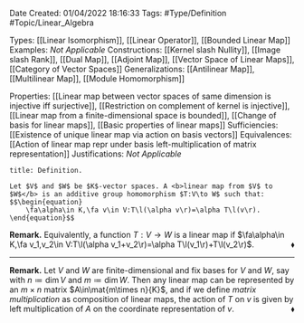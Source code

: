 <div class="topSpace"></div>

Date Created: 01/04/2022 18:16:33
Tags: #Type/Definition #Topic/Linear_Algebra

Types: [[Linear Isomorphism]], [[Linear Operator]], [[Bounded Linear Map]]
Examples: <i>Not Applicable</i>
Constructions: [[Kernel slash Nullity]], [[Image slash Rank]], [[Dual Map]], [[Adjoint Map]], [[Vector Space of Linear Maps]], [[Category of Vector Spaces]]
Generalizations: [[Antilinear Map]], [[Multilinear Map]], [[Module Homomorphism]]

Properties: [[Linear map between vector spaces of same dimension is injective iff surjective]], [[Restriction on complement of kernel is injective]], [[Linear map from a finite-dimensional space is bounded]], [[Change of basis for linear maps]], [[Basic properties of linear maps]]
Sufficiencies: [[Existence of unique linear map via action on basis vectors]]
Equivalences: [[Action of linear map repr under basis left-multiplication of matrix representation]]
Justifications: <i>Not Applicable</i>

``` ad-Definition
title: Definition.

Let $V$ and $W$ be $K$-vector spaces. A <b>linear map from $V$ to $W$</b> is an additive group homomorphism $T:V\to W$ such that:
$$\begin{equation}
    \fa\alpha\in K,\fa v\in V:T\l(\alpha v\r)=\alpha T\l(v\r).
\end{equation}$$

```

<b>Remark.</b> Equivalently, a function $T:V\to W$ is a linear map if $\fa\alpha\in K,\fa v_1,v_2\in V:T\l(\alpha v_1+v_2\r)=\alpha T\l(v_1\r)+T\l(v_2\r)$.<span style="float:right;">$\blacklozenge$</span>

---

<b>Remark.</b> Let $V$ and $W$ are finite-dimensional and fix bases for $V$ and $W$, say with $n\coloneqq\dim V$ and $m\coloneqq\dim W$. Then any linear map can be represented by an $m\times n$ matrix $A\in\mat{m\times n}{K}$, and if we define _matrix multiplication_ as composition of linear maps, the action of $T$ on $v$ is given by left multiplication of $A$ on the coordinate representation of $v$.<span style="float:right;">$\blacklozenge$</span>
